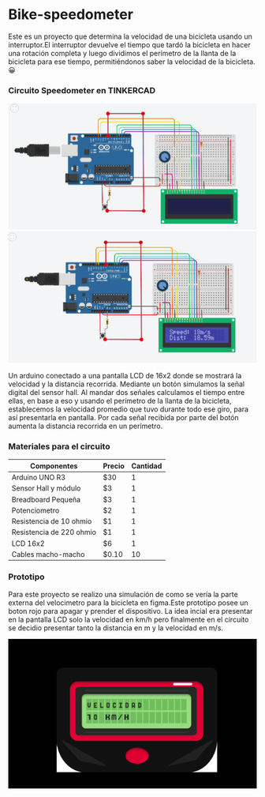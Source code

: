 # Bike-speedometer
Este es un proyecto que determina la velocidad de una bicicleta usando un interruptor.El interruptor devuelve el tiempo que tardó la bicicleta en hacer una rotación completa y luego dividimos el perímetro de la llanta de la bicicleta para ese tiempo, permitiéndonos saber la velocidad de la bicicleta.:grinning: 

 ### Circuito Speedometer en TINKERCAD
 
 
 
 
 
 
 
 
 
 ![foto circuitoTinkercad](Fotos/CircuitoSpeedometer.png)
 ![foto circuitoTinkercad](Fotos/circuitoRun.png)
 
Un arduino conectado a una pantalla LCD de 16x2 donde se mostrará la velocidad y la distancia recorrida.
Mediante un botón simulamos la señal digital del sensor hall.
Al mandar dos señales calculamos el tiempo entre ellas, en base a eso y usando el perímetro de la llanta de la bicicleta, establecemos la velocidad promedio  que tuvo durante todo ese giro, para así presentarla en pantalla.
Por cada señal recibida por parte del botón aumenta la distancia recorrida en un perímetro.
 
 ### Materiales para el circuito
Componentes | Precio | Cantidad |
| ------------- | ------------- | ------------- |
| Arduino UNO R3  | $30 | 1 |
| Sensor Hall y módulo  | $3  | 1 |
| Breadboard Pequeña  | $3 | 1 |
| Potenciometro  | $2  | 1 |
| Resistencia de 10 ohmio | $1 | 1 |
| Resistencia de 220 ohmio | $1  | 1 |
| LCD 16x2 | $6 | 1 |
| Cables macho-macho | $0.10 | 10 |

### Prototipo
Para este proyecto se realizo una simulación de como se vería la parte externa del velocimetro para la bicicleta en figma.Este prototipo posee un boton rojo para apagar y prender el dispositivo. La idea incial era presentar en la pantalla LCD solo la velocidad en km/h pero finalmente en el circuito se decidio presentar tanto la distancia en m y la velocidad en m/s. 

![foto circuitoTinkercad](Fotos/prototipo.png)

